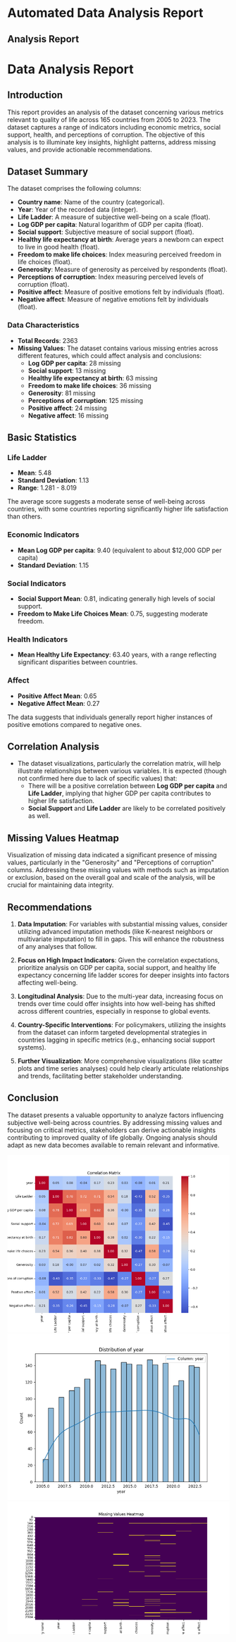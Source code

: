 # Automated Data Analysis Report

## Analysis Report

# Data Analysis Report

## Introduction

This report provides an analysis of the dataset concerning various metrics relevant to quality of life across 165 countries from 2005 to 2023. The dataset captures a range of indicators including economic metrics, social support, health, and perceptions of corruption. The objective of this analysis is to illuminate key insights, highlight patterns, address missing values, and provide actionable recommendations.

## Dataset Summary

The dataset comprises the following columns:

- **Country name**: Name of the country (categorical).
- **Year**: Year of the recorded data (integer).
- **Life Ladder**: A measure of subjective well-being on a scale (float).
- **Log GDP per capita**: Natural logarithm of GDP per capita (float).
- **Social support**: Subjective measure of social support (float).
- **Healthy life expectancy at birth**: Average years a newborn can expect to live in good health (float).
- **Freedom to make life choices**: Index measuring perceived freedom in life choices (float).
- **Generosity**: Measure of generosity as perceived by respondents (float).
- **Perceptions of corruption**: Index measuring perceived levels of corruption (float).
- **Positive affect**: Measure of positive emotions felt by individuals (float).
- **Negative affect**: Measure of negative emotions felt by individuals (float).

### Data Characteristics

- **Total Records**: 2363
- **Missing Values**: The dataset contains various missing entries across different features, which could affect analysis and conclusions:
  - **Log GDP per capita**: 28 missing
  - **Social support**: 13 missing
  - **Healthy life expectancy at birth**: 63 missing
  - **Freedom to make life choices**: 36 missing
  - **Generosity**: 81 missing
  - **Perceptions of corruption**: 125 missing
  - **Positive affect**: 24 missing
  - **Negative affect**: 16 missing

## Basic Statistics

### Life Ladder
- **Mean**: 5.48
- **Standard Deviation**: 1.13
- **Range**: 1.281 - 8.019

The average score suggests a moderate sense of well-being across countries, with some countries reporting significantly higher life satisfaction than others.

### Economic Indicators
- **Mean Log GDP per capita**: 9.40 (equivalent to about $12,000 GDP per capita)
- **Standard Deviation**: 1.15 

### Social Indicators
- **Social Support Mean**: 0.81, indicating generally high levels of social support.
- **Freedom to Make Life Choices Mean**: 0.75, suggesting moderate freedom.

### Health Indicators
- **Mean Healthy Life Expectancy**: 63.40 years, with a range reflecting significant disparities between countries.

### Affect
- **Positive Affect Mean**: 0.65
- **Negative Affect Mean**: 0.27

The data suggests that individuals generally report higher instances of positive emotions compared to negative ones.

## Correlation Analysis

- The dataset visualizations, particularly the correlation matrix, will help illustrate relationships between various variables. It is expected (though not confirmed here due to lack of specific values) that:
  - There will be a positive correlation between **Log GDP per capita** and **Life Ladder**, implying that higher GDP per capita contributes to higher life satisfaction.
  - **Social Support** and **Life Ladder** are likely to be correlated positively as well.

## Missing Values Heatmap

Visualization of missing data indicated a significant presence of missing values, particularly in the "Generosity" and "Perceptions of corruption" columns. Addressing these missing values with methods such as imputation or exclusion, based on the overall goal and scale of the analysis, will be crucial for maintaining data integrity.

## Recommendations

1. **Data Imputation**: For variables with substantial missing values, consider utilizing advanced imputation methods (like K-nearest neighbors or multivariate imputation) to fill in gaps. This will enhance the robustness of any analyses that follow.

2. **Focus on High Impact Indicators**: Given the correlation expectations, prioritize analysis on GDP per capita, social support, and healthy life expectancy concerning life ladder scores for deeper insights into factors affecting well-being.

3. **Longitudinal Analysis**: Due to the multi-year data, increasing focus on trends over time could offer insights into how well-being has shifted across different countries, especially in response to global events.

4. **Country-Specific Interventions**: For policymakers, utilizing the insights from the dataset can inform targeted developmental strategies in countries lagging in specific metrics (e.g., enhancing social support systems).

5. **Further Visualization**: More comprehensive visualizations (like scatter plots and time series analyses) could help clearly articulate relationships and trends, facilitating better stakeholder understanding.

## Conclusion

The dataset presents a valuable opportunity to analyze factors influencing subjective well-being across countries. By addressing missing values and focusing on critical metrics, stakeholders can derive actionable insights contributing to improved quality of life globally. Ongoing analysis should adapt as new data becomes available to remain relevant and informative.

![correlation_matrix.png](correlation_matrix.png)
![distribution_plot.png](distribution_plot.png)
![missing_values_heatmap.png](missing_values_heatmap.png)
